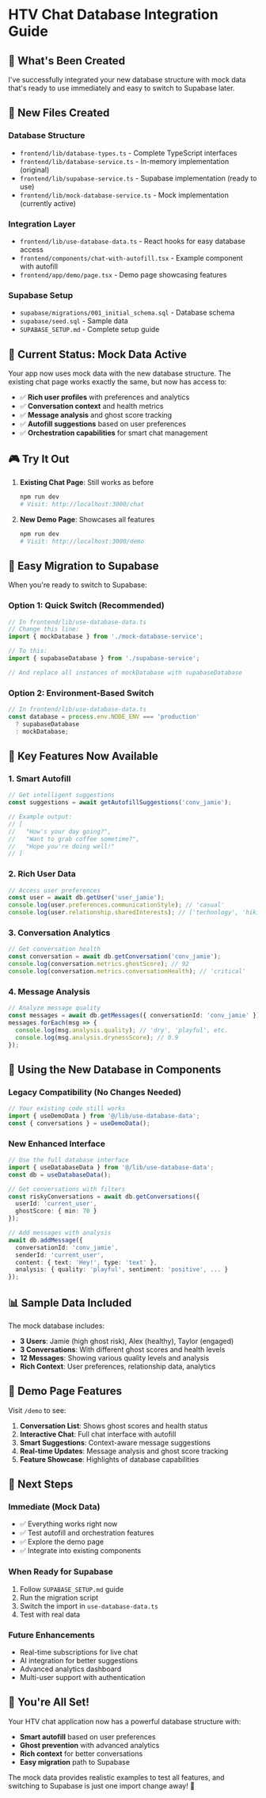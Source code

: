 # HTV Chat Database Integration Guide

## 🎯 **What's Been Created**

I've successfully integrated your new database structure with mock data that's ready to use immediately and easy to switch to Supabase later.

## 📁 **New Files Created**

### **Database Structure**
- `frontend/lib/database-types.ts` - Complete TypeScript interfaces
- `frontend/lib/database-service.ts` - In-memory implementation (original)
- `frontend/lib/supabase-service.ts` - Supabase implementation (ready to use)
- `frontend/lib/mock-database-service.ts` - Mock implementation (currently active)

### **Integration Layer**
- `frontend/lib/use-database-data.ts` - React hooks for easy database access
- `frontend/components/chat-with-autofill.tsx` - Example component with autofill
- `frontend/app/demo/page.tsx` - Demo page showcasing features

### **Supabase Setup**
- `supabase/migrations/001_initial_schema.sql` - Database schema
- `supabase/seed.sql` - Sample data
- `SUPABASE_SETUP.md` - Complete setup guide

## 🚀 **Current Status: Mock Data Active**

Your app now uses mock data with the new database structure. The existing chat page works exactly the same, but now has access to:

- ✅ **Rich user profiles** with preferences and analytics
- ✅ **Conversation context** and health metrics
- ✅ **Message analysis** and ghost score tracking
- ✅ **Autofill suggestions** based on user preferences
- ✅ **Orchestration capabilities** for smart chat management

## 🎮 **Try It Out**

1. **Existing Chat Page**: Still works as before
   ```bash
   npm run dev
   # Visit: http://localhost:3000/chat
   ```

2. **New Demo Page**: Showcases all features
   ```bash
   npm run dev
   # Visit: http://localhost:3000/demo
   ```

## 🔄 **Easy Migration to Supabase**

When you're ready to switch to Supabase:

### **Option 1: Quick Switch (Recommended)**
```typescript
// In frontend/lib/use-database-data.ts
// Change this line:
import { mockDatabase } from './mock-database-service';

// To this:
import { supabaseDatabase } from './supabase-service';

// And replace all instances of mockDatabase with supabaseDatabase
```

### **Option 2: Environment-Based Switch**
```typescript
// In frontend/lib/use-database-data.ts
const database = process.env.NODE_ENV === 'production' 
  ? supabaseDatabase 
  : mockDatabase;
```

## 🎯 **Key Features Now Available**

### **1. Smart Autofill**
```typescript
// Get intelligent suggestions
const suggestions = await getAutofillSuggestions('conv_jamie');

// Example output:
// [
//   "How's your day going?",
//   "Want to grab coffee sometime?",
//   "Hope you're doing well!"
// ]
```

### **2. Rich User Data**
```typescript
// Access user preferences
const user = await db.getUser('user_jamie');
console.log(user.preferences.communicationStyle); // 'casual'
console.log(user.relationship.sharedInterests); // ['technology', 'hiking']
```

### **3. Conversation Analytics**
```typescript
// Get conversation health
const conversation = await db.getConversation('conv_jamie');
console.log(conversation.metrics.ghostScore); // 92
console.log(conversation.metrics.conversationHealth); // 'critical'
```

### **4. Message Analysis**
```typescript
// Analyze message quality
const messages = await db.getMessages({ conversationId: 'conv_jamie' });
messages.forEach(msg => {
  console.log(msg.analysis.quality); // 'dry', 'playful', etc.
  console.log(msg.analysis.drynessScore); // 0.9
});
```

## 🔧 **Using the New Database in Components**

### **Legacy Compatibility (No Changes Needed)**
```typescript
// Your existing code still works
import { useDemoData } from '@/lib/use-database-data';
const { conversations } = useDemoData();
```

### **New Enhanced Interface**
```typescript
// Use the full database interface
import { useDatabaseData } from '@/lib/use-database-data';
const db = useDatabaseData();

// Get conversations with filters
const riskyConversations = await db.getConversations({
  userId: 'current_user',
  ghostScore: { min: 70 }
});

// Add messages with analysis
await db.addMessage({
  conversationId: 'conv_jamie',
  senderId: 'current_user',
  content: { text: 'Hey!', type: 'text' },
  analysis: { quality: 'playful', sentiment: 'positive', ... }
});
```

## 📊 **Sample Data Included**

The mock database includes:

- **3 Users**: Jamie (high ghost risk), Alex (healthy), Taylor (engaged)
- **3 Conversations**: With different ghost scores and health levels
- **12 Messages**: Showing various quality levels and analysis
- **Rich Context**: User preferences, relationship data, analytics

## 🎨 **Demo Page Features**

Visit `/demo` to see:

1. **Conversation List**: Shows ghost scores and health status
2. **Interactive Chat**: Full chat interface with autofill
3. **Smart Suggestions**: Context-aware message suggestions
4. **Real-time Updates**: Message analysis and ghost score tracking
5. **Feature Showcase**: Highlights of database capabilities

## 🔮 **Next Steps**

### **Immediate (Mock Data)**
- ✅ Everything works right now
- ✅ Test autofill and orchestration features
- ✅ Explore the demo page
- ✅ Integrate into existing components

### **When Ready for Supabase**
1. Follow `SUPABASE_SETUP.md` guide
2. Run the migration script
3. Switch the import in `use-database-data.ts`
4. Test with real data

### **Future Enhancements**
- Real-time subscriptions for live chat
- AI integration for better suggestions
- Advanced analytics dashboard
- Multi-user support with authentication

## 🎉 **You're All Set!**

Your HTV chat application now has a powerful database structure with:
- **Smart autofill** based on user preferences
- **Ghost prevention** with advanced analytics
- **Rich context** for better conversations
- **Easy migration** path to Supabase

The mock data provides realistic examples to test all features, and switching to Supabase is just one import change away! 🚀
